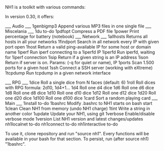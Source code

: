 
NH1 is a toolkit with various commands:

In version 0.30, it offers:

___ Audio ___
1genbigmp3     Append various MP3 files in one single file
___ Miscelania ___
1du            to-do
1pdfopt        Compress a PDF file
1power         Print percentage for battery (notebook)
___ Network ___
1allhosts      Returns all hosts in all your networks
1findport      Search in all network every IP with given port open
1host          Return a valid ping-available IP for some host or domain name
1iperf         Run iperf connecting to a 1iperfd IP
1iperfd        Run iperfd, waiting for 1iperf connection
1isip          Return if a given string is an IP address
1ison          Return if server is on. Params: (-q for quiet or name), IP
1ports         Scan 1.500 ports for a given host
1ssh           Connect a SSH server (working with eXtreme)
1tcpdump       Run tcpdump in a given network interface

___ RPG ___
1dice          Roll a single dice from N faces (default: 6)
1roll          Roll dices with RPG formula: 2d10, 1d4+1...
1d4            Roll one d4 dice
1d6            Roll one d6 dice
1d8            Roll one d8 dice
1d10           Roll one d10 dice
1d12           Roll one d12 dice
1d20           Roll one d20 dice
1d100          Roll one d100 dice
1card          Sort a random playing card
___ Main ___
1install       to-do
1bashrc        Modify .bashrc to NH1 starts on bash start
1clean         Clean NH1 from memory (undo NH1 charge)
1tint          Write a string in another color
1update        Update your NH1, using git
1verbose       Enable/disable verbose mode
1version       List NH1 version and latest changes/updates
nh1localnet    to-do
nh1connect     to-do
nh1interactive to-do

To use it, clone repository and run "source nh1". Every functions will be available
in your bash for that section. To persist, run (after source nh1) "1bashrc".
